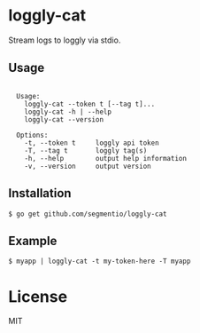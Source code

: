 
# loggly-cat

  Stream logs to loggly via stdio.

## Usage

```

  Usage:
    loggly-cat --token t [--tag t]...
    loggly-cat -h | --help
    loggly-cat --version

  Options:
    -t, --token t     loggly api token
    -T, --tag t       loggly tag(s)
    -h, --help        output help information
    -v, --version     output version

```

## Installation

```
$ go get github.com/segmentio/loggly-cat
```

## Example

```
$ myapp | loggly-cat -t my-token-here -T myapp
```

# License

 MIT